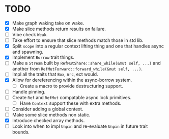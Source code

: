 # TODO

- [x] Make graph waking take on wake.
- [x] Make slice methods return results on failure.
- [ ] Vibe check `Weak`.
- [ ] Take effort to ensure that slice methods match those in std lib.
- [x] Split `scope` into a regular context lifting thing and one that handles async and spawning.
- [x] Implement `Borrow` trait things.
- [ ] Make a `Stream` built by `RefMutShare::share_while(&mut self, ...)` and another from `RefMutForward::forward_while(&mut self, ...)`.
- [ ] Impl all the traits that `Box`, `Arc`, ect would.
- [x] Allow for dereferencing within the async-borrow system.
    - [ ] Create a macro to provide destructuring support.
- [ ] Handle pinning.
- [ ] Create `Ref` and `RefMut` compatable async lock primitives.
    - [ ] Have `Context` support these with extra methods.
- [ ] Consider adding a global context.
- [ ] Make some slice methods non static.
- [x] Introduce checked array methods.
- [ ] Look into when to impl `Unpin` and re-evaluate `Unpin` in future trait bounds.